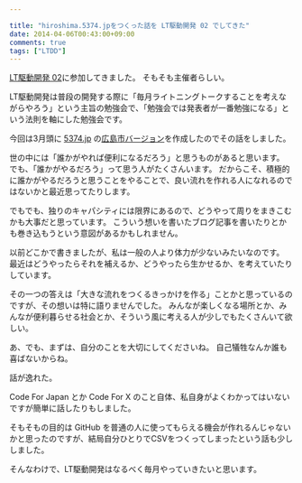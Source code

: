 ```yaml
---

title: "hiroshima.5374.jpをつくった話を LT駆動開発 02 でしてきた"
date: 2014-04-06T00:43:00+09:00
comments: true
tags: ["LTDD"]
---
```


[LT駆動開発 02](https://github.com/LTDD/Sessions/wiki/LT%E9%A7%86%E5%8B%95%E9%96%8B%E7%99%BA02)に参加してきました。
そもそも主催者らしい。

LT駆動開発は普段の開発する際に「毎月ライトニングトークすることを考えながらやろう」という主旨の勉強会で、「勉強会では発表者が一番勉強になる」という法則を軸にした勉強会です。

今回は3月頭に [5374.jp](http://5374.jp/) の[広島市バージョン](http://hiroshima.5374.jp/)を作成したのでその話をしました。

<script async class="speakerdeck-embed" data-id="0fad3ff09efe0131ed915eeea3b4da59" data-ratio="1.33333333333333" src="//speakerdeck.com/assets/embed.js"></script>

世の中には「誰かがやれば便利になるだろう」と思うものがあると思います。
でも、「誰かがやるだろう」って思う人がたくさんいます。
だからこそ、積極的に誰かがやるだろうと思うことをやることで、良い流れを作れる人になれるのではないかと最近思ってたりします。

でもでも、独りのキャパシティには限界にあるので、どうやって周りをまきこむかも大事だと思っています。
こういう想いを書いたブログ記事を書いたりとかも巻き込もうという意図があるかもしれません。

以前どこかで書きましたが、私は一般の人より体力が少ないみたいなのです。
最近はどうやったらそれを補えるか、どうやったら生かせるか、を考えていたりしています。

その一つの答えは「大きな流れをつくるきっかけを作る」ことかと思っているのですが、その想いは特に語りませんでした。
みんなが楽しくなる場所とか、みんなが便利暮らせる社会とか、そういう風に考える人が少しでもたくさんいて欲しい。

あ、でも、まずは、自分のことを大切にしてくださいね。
自己犠牲なんか誰も喜ばないからね。

話が逸れた。

Code For Japan とか Code For X のこと自体、私自身がよくわかってはいないですが簡単に話したりもしました。

そもそもの目的は GitHub を普通の人に使ってもらえる機会が作れるんじゃないかと思ったのですが、結局自分ひとりでCSVをつくってしまったという話も少ししました。

そんなわけで、LT駆動開発はなるべく毎月やっていきたいと思います。
